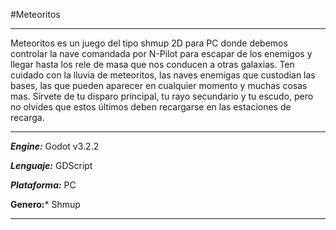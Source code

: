 #Meteoritos

***
Meteoritos es un juego del tipo shmup 2D para PC donde debemos controlar
la nave comandada por N-Pilot para escapar de los enemigos y llegar
hasta los rele de masa que nos conducen a otras galaxias. Ten cuidado
con la lluvia de meteoritos, las naves enemigas que custodian las bases,
las que pueden aparecer en cualquier momento y muchas cosas mas. Sírvete
de tu disparo principal, tu rayo secundario y tu escudo, pero no olvides
que estos últimos deben recargarse en las estaciones de recarga.
***



***Engine:*** Godot v3.2.2

***Lenguaje:*** GDScript

***Plataforma:*** PC


**Genero:*** Shmup
***

